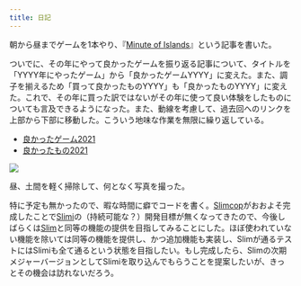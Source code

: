 ```yaml
---
title: 日記
---
```


朝から昼までゲームを1本やり、『[Minute of Islands](/articles/2022-01-02-minute-of-islands)』という記事を書いた。

ついでに、その年にやって良かったゲームを振り返る記事について、タイトルを「YYYY年にやったゲーム」から「良かったゲームYYYY」に変えた。また、調子を揃えるため「買って良かったものYYYY」も「良かったものYYYY」に変えた。これで、その年に買った訳ではないがその年に使って良い体験をしたものについても言及できるようになった。また、動線を考慮して、過去回へのリンクを上部から下部に移動した。こういう地味な作業を無限に繰り返している。

- [良かったゲーム2021](/articles/2021-12-31-games-2021)
- [良かったもの2021](/articles/2021-12-29-good-buy-2021)

![](https://i.imgur.com/vczIdHgh.jpg)

昼、土間を軽く掃除して、何となく写真を撮った。

特に予定も無かったので、暇な時間に癖でコードを書く。[Slimcop](https://github.com/r7kamura/slimcop)がおおよそ完成したことで[Slimi](https://github.com/r7kamura/slimi)の（持続可能な？）開発目標が無くなってきたので、今後しばらくは[Slim](https://github.com/slim-template/slim)と同等の機能の提供を目指してみることにした。ほぼ使われていない機能を除いては同等の機能を提供し、かつ追加機能も実装し、Slimが通るテストにはSlimiも全て通るという状態を目指したい。もし完成したら、Slimの次期メジャーバージョンとしてSlimiを取り込んでもらうことを提案したいが、きっとその機会は訪れないだろう。
